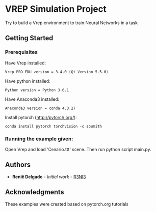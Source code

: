 # VREP Simulation Project

Try to build a Vrep environment to train Neural Networks in a task

## Getting Started

### Prerequisites
Have Vrep installed:
```
Vrep PRO EDU version = 3.4.0 (Qt Version 5.5.0)
```
Have python installed:
```
Python version = Python 3.6.1
```
Have Anaconda3 installed:
```
Anaconda3 version = conda 4.3.27
```
Install pytorch (http://pytorch.org/):
```
conda install pytorch torchvision -c soumith
```

### Running the example given:
Open Vrep and load 'Cenario.ttt' scene. Then run python script main.py.

## Authors

* **Reniê Delgado** - *Initial work* - [R3NI3](https://github.com/R3NI3)

## Acknowledgments

These examples were created based on pytorch.org tutorials
